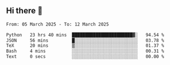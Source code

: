 ## Hi there 👋

<!--
**Bojupi/Bojupi** is a ✨ _special_ ✨ repository because its `README.md` (this file) appears on your GitHub profile.

Here are some ideas to get you started:

- 🔭 I’m currently working on ...
- 🌱 I’m currently learning ...
- 👯 I’m looking to collaborate on ...
- 🤔 I’m looking for help with ...
- 💬 Ask me about ...
- 📫 How to reach me: ...
- 😄 Pronouns: ...
- ⚡ Fun fact: ...
-->

<!--START_SECTION:waka-->

```txt
From: 05 March 2025 - To: 12 March 2025

Python   23 hrs 40 mins  ███████████████████████▓░   94.54 %
JSON     56 mins         █░░░░░░░░░░░░░░░░░░░░░░░░   03.78 %
TeX      20 mins         ▒░░░░░░░░░░░░░░░░░░░░░░░░   01.37 %
Bash     4 mins          ░░░░░░░░░░░░░░░░░░░░░░░░░   00.31 %
Text     0 secs          ░░░░░░░░░░░░░░░░░░░░░░░░░   00.00 %
```

<!--END_SECTION:waka-->

